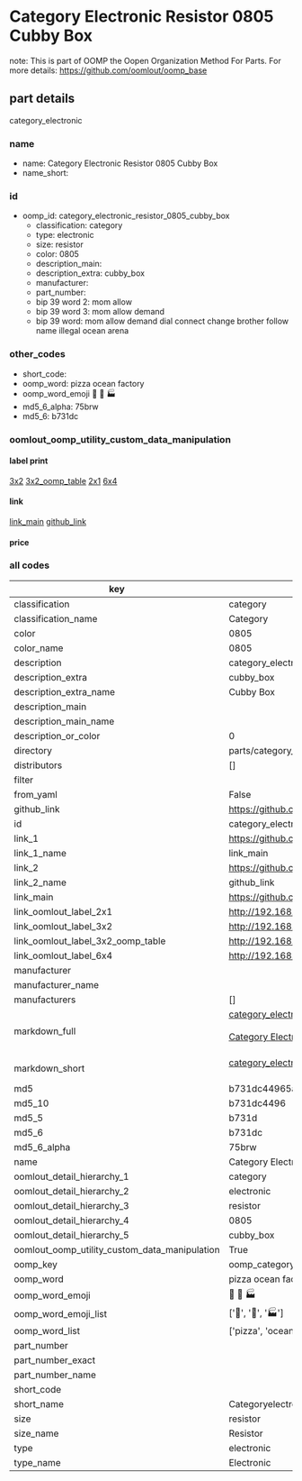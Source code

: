 # Category Electronic Resistor 0805 Cubby Box  

note: This is part of OOMP the Oopen Organization Method For Parts. For more details: https://github.com/oomlout/oomp_base

##  part details



category_electronic

### name
* name: Category Electronic Resistor 0805 Cubby Box
* name_short: 
### id
* oomp_id: category_electronic_resistor_0805_cubby_box
  * classification: category
  * type: electronic
  * size: resistor
  * color: 0805
  * description_main: 
  * description_extra: cubby_box
  * manufacturer: 
  * part_number: 
  * bip 39 word 2: mom allow
  * bip 39 word 3: mom allow demand
  * bip 39 word: mom allow demand dial connect change brother follow name illegal ocean arena

### other_codes
* short_code: 
* oomp_word: pizza ocean factory
* oomp_word_emoji :pizza: :ocean: :factory:
* md5_6_alpha: 75brw
* md5_6: b731dc






### oomlout_oomp_utility_custom_data_manipulation
#### label print
[3x2](http://192.168.1.245:1112/?label=oomp%2075brw)
[3x2_oomp_table](http://192.168.1.107:1112/?label=oomp%2075brw)
[2x1](http://192.168.1.242:1112/?label=oomp%2075brw)
[6x4](http://192.168.1.55:1112/?label=oomp%2075brw)    

#### link

[link_main](https://github.com/oomlout/oomlout_oomp_current_version_messy/tree/main/parts/category_electronic_resistor_0805_cubby_box) [github_link](https://github.com/oomlout/oomlout_oomp_part_src/tree/main/parts/category_electronic_resistor_0805_cubby_box)                             

#### price







### all codes 
| key | value |  
| --- | --- |  
| classification | category |  
| classification_name | Category |  
| color | 0805 |  
| color_name | 0805 |  
| description | category_electronic |  
| description_extra | cubby_box |  
| description_extra_name | Cubby Box |  
| description_main |  |  
| description_main_name |  |  
| description_or_color | 0  |  
| directory | parts/category_electronic_resistor_0805_cubby_box |  
| distributors | [] |  
| filter |  |  
| from_yaml | False |  
| github_link | https://github.com/oomlout/oomlout_oomp_part_src/tree/main/parts/category_electronic_resistor_0805_cubby_box |  
| id | category_electronic_resistor_0805_cubby_box |  
| link_1 | https://github.com/oomlout/oomlout_oomp_current_version_messy/tree/main/parts/category_electronic_resistor_0805_cubby_box |  
| link_1_name | link_main |  
| link_2 | https://github.com/oomlout/oomlout_oomp_part_src/tree/main/parts/category_electronic_resistor_0805_cubby_box |  
| link_2_name | github_link |  
| link_main | https://github.com/oomlout/oomlout_oomp_current_version_messy/tree/main/parts/category_electronic_resistor_0805_cubby_box |  
| link_oomlout_label_2x1 | http://192.168.1.242:1112/?label=oomp%2075brw |  
| link_oomlout_label_3x2 | http://192.168.1.245:1112/?label=oomp%2075brw |  
| link_oomlout_label_3x2_oomp_table | http://192.168.1.107:1112/?label=oomp%2075brw |  
| link_oomlout_label_6x4 | http://192.168.1.55:1112/?label=oomp%2075brw |  
| manufacturer |  |  
| manufacturer_name |  |  
| manufacturers | [] |  
| markdown_full | [category_electronic_resistor_0805_cubby_box](https://github.com/oomlout/oomlout_oomp_current_version_messy/tree/main/parts/category_electronic_resistor_0805_cubby_box)<br>[](https://github.com/oomlout/oomlout_oomp_current_version_messy/tree/main/parts/category_electronic_resistor_0805_cubby_box)<br>[Category Electronic Resistor 0805 Cubby Box](https://github.com/oomlout/oomlout_oomp_current_version_messy/tree/main/parts/category_electronic_resistor_0805_cubby_box)<br><br> |  
| markdown_short | [category_electronic_resistor_0805_cubby_box](https://github.com/oomlout/oomlout_oomp_current_version_messy/tree/main/parts/category_electronic_resistor_0805_cubby_box)<br><br> |  
| md5 | b731dc44965aa39c989793d07441ac76 |  
| md5_10 | b731dc4496 |  
| md5_5 | b731d |  
| md5_6 | b731dc |  
| md5_6_alpha | 75brw |  
| name | Category Electronic Resistor 0805 Cubby Box |  
| oomlout_detail_hierarchy_1 | category |  
| oomlout_detail_hierarchy_2 | electronic |  
| oomlout_detail_hierarchy_3 | resistor |  
| oomlout_detail_hierarchy_4 | 0805 |  
| oomlout_detail_hierarchy_5 | cubby_box |  
| oomlout_oomp_utility_custom_data_manipulation | True |  
| oomp_key | oomp_category_electronic_resistor_0805_cubby_box |  
| oomp_word | pizza ocean factory |  
| oomp_word_emoji | :pizza: :ocean: :factory: |  
| oomp_word_emoji_list | [':pizza:', ':ocean:', ':factory:'] |  
| oomp_word_list | ['pizza', 'ocean', 'factory'] |  
| part_number |  |  
| part_number_exact |  |  
| part_number_name |  |  
| short_code |  |  
| short_name | Categoryelectronic |  
| size | resistor |  
| size_name | Resistor |  
| type | electronic |  
| type_name | Electronic |  
